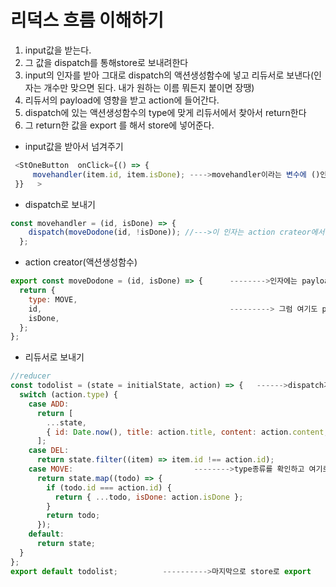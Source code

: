 # 리덕스 흐름 이해하기
1. input값을 받는다.
2. 그 값을 dispatch를 통해store로 보내려한다
3. input의 인자를 받아 그대로 dispatch의 액션생성함수에 넣고 리듀서로 보낸다(인자는 개수만 맞으면 된다. 내가 원하는 이름 뭐든지 붙이면 장땡)
4. 리듀서의 payload에 영향을 받고 action에 들어간다.
5. dispatch에 있는 액션생성함수의 type에 맞게 리듀서에서 찾아서 return한다
6. 그 return한 값을 export 를 해서 store에 넣어준다.

- input값을 받아서 넘겨주기
```jsx
 <StOneButton  onClick={() => {
     movehandler(item.id, item.isDone); ---->movehandler이라는 변수에 ()인자를 넘겨줄겨
 }}   >
```

-  dispatch로 보내기
```jsx
const movehandler = (id, isDone) => {
    dispatch(moveDodone(id, !isDone)); //--->이 인자는 action crateor에서 받아온 것. 이제 이것을 리듀서의 action에 담는다
  };
```

-  action creator(액션생성함수)
```jsx
export const moveDodone = (id, isDone) => {      -------->인자에는 payload만 써도된다
  return {
    type: MOVE,
    id,                                          ---------> 그럼 여기도 payload써야겠지
    isDone,
  };
};
```

- 리듀서로 보내기
```jsx
//reducer
const todolist = (state = initialState, action) => {   ------>dispatch가 담긴 action
  switch (action.type) {
    case ADD:
      return [
        ...state,
        { id: Date.now(), title: action.title, content: action.content, isDone: false },
      ];
    case DEL:
      return state.filter((item) => item.id !== action.id);
    case MOVE:                           -------->type종류를 확인하고 여기로 들어온다.
      return state.map((todo) => {       
        if (todo.id === action.id) {
          return { ...todo, isDone: action.isDone };
        }
        return todo;
      });
    default:
      return state;
  }
};  
export default todolist;          ---------->마지막으로 store로 export
```